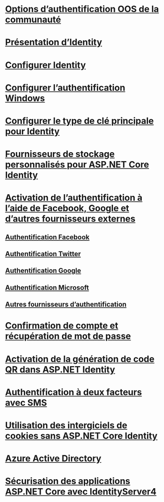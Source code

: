 # [Options d’authentification OOS de la communauté](community.md)
# [Présentation d’Identity](identity.md)
# [Configurer Identity](identity-configuration.md)
# [Configurer l’authentification Windows](windowsauth.md)
# [Configurer le type de clé principale pour Identity](identity-primary-key-configuration.md)
# [Fournisseurs de stockage personnalisés pour ASP.NET Core Identity](identity-custom-storage-providers.md)
# [Activation de l’authentification à l’aide de Facebook, Google et d’autres fournisseurs externes](social/index.md)
## [Authentification Facebook](social/facebook-logins.md)
## [Authentification Twitter](social/twitter-logins.md)
## [Authentification Google](social/google-logins.md)
## [Authentification Microsoft](social/microsoft-logins.md)
## [Autres fournisseurs d’authentification](social/other-logins.md)
# [Confirmation de compte et récupération de mot de passe](accconfirm.md)
# [Activation de la génération de code QR dans ASP.NET Identity](identity-enable-qrcodes.md)
# [Authentification à deux facteurs avec SMS](2fa.md)
<!--# [🔧 Supporting Third Party Clients using OAuth 2.0](oauth2.md)-->
# [Utilisation des intergiciels de cookies sans ASP.NET Core Identity](cookie.md)
# [Azure Active Directory](azure-active-directory/toc.md)
# [Sécurisation des applications ASP.NET Core avec IdentityServer4](https://identityserver4.readthedocs.io)

